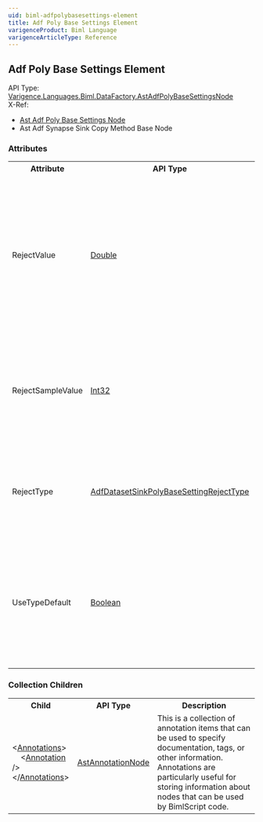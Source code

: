 ```yaml
---
uid: biml-adfpolybasesettings-element
title: Adf Poly Base Settings Element
varigenceProduct: Biml Language
varigenceArticleType: Reference
---
```

## Adf Poly Base Settings Element<div class="AssemblyInfoGroup"><div class="CrossReferenceGroup"><div class="CrossReferenceHeader">API Type:</div><div class="CrossReferenceValue"><a href="../api-reference/Varigence.Languages.Biml.DataFactory.AstAdfPolyBaseSettingsNode.html">Varigence.Languages.Biml.DataFactory.AstAdfPolyBaseSettingsNode</a></div></div><div class="CrossReferenceGroup"><div class="CrossReferenceHeader">X-Ref:</div><ul class="xrefRow"><li><a class='xref' href ="Varigence.Languages.Biml.DataFactory.AstAdfPolyBaseSettingsNode.html">Ast Adf Poly Base Settings Node</a></li><li><span>Ast Adf Synapse Sink Copy Method Base Node</span></li></ul></div></div><div class="AttributeGroup"><h3>Attributes</h3><table id="AttributeList" class="AttributeList"><tbody><tr><th class="AttributeNameColumnHeader">Attribute</th><th class="AttributeTypeColumnHeader">API Type</th><th class="AttributeDefaultColumnHeader">Default</th><th class="AttributeSummaryColumnHeader">Description</th></tr><tr class="ad0"><td class="AttributeName">RejectValue</td><td class="AttributeType"><a href="https://msdn.microsoft.com/en-us/library/System.Double.aspx">Double</a></td><td class="AttributeDefault">0</td><td class="AttributeSummary"><div class ="SummaryItem">The amount of rows that can be rejected before it is determined that the query has failed (either as a number of rows or a percentage). The default is 0. This is a required property</div></td></tr><tr class="ad1"><td class="AttributeName">RejectSampleValue</td><td class="AttributeType"><a href="https://msdn.microsoft.com/en-us/library/System.Int32.aspx">Int32</a></td><td class="AttributeDefault">0</td><td class="AttributeSummary"><div class ="SummaryItem">Determines the number of records to fetch prior to the PolyBase recalculating the percentage of rejected rows. </div></td></tr><tr class="ad0"><td class="AttributeName">RejectType</td><td class="AttributeType"><a href="../api-reference/Varigence.Languages.Biml.DataFactory.AdfDatasetSinkPolyBaseSettingRejectType.html">AdfDatasetSinkPolyBaseSettingRejectType</a></td><td class="AttributeDefault">Value</td><td class="AttributeSummary"><div class ="SummaryItem">Specifies whether 'RejectValue' is measured by a value or a percentage. The default is Value. </div></td></tr><tr class="ad1"><td class="AttributeName">UseTypeDefault</td><td class="AttributeType"><a href="https://msdn.microsoft.com/en-us/library/System.Boolean.aspx">Boolean</a></td><td class="AttributeDefault">False</td><td class="AttributeSummary"><div class ="SummaryItem">Specifies the way to handle missing values in delimited files when PolyBase is retrieving data from a text file. The default value is false </div></td></tr></tbody></table></div><div class="ChildGroup">### Collection Children<table id="ChildList" class="ChildList"><tbody><tr><th class="ChildNameColumnHeader">Child</th><th class="ChildTypeColumnHeader">API Type</th><th class="ChildSummaryColumnHeader">Description</th></tr><tr class="cd0"><td class="ChildName"><span class="punc">&lt;</span><a href=Varigence.Languages.Biml.AstNode_Annotations.html">Annotations</a><span class="punc">&gt;</span><br />&nbsp;&nbsp;&nbsp;&nbsp;<span class="punc">&lt;</span><a href=Varigence.Languages.Biml.AstAnnotationNode.html">Annotation</a> <span class="punc">/&gt;</span><br /><span class="punc">&lt;/</span><a href=Varigence.Languages.Biml.AstNode_Annotations.html">Annotations</a><span class="punc">&gt;</span></td><td class="ChildType"><a href="../api-reference/Varigence.Languages.Biml.AstAnnotationNode.html">AstAnnotationNode</a></td><td class="ChildSummary"><div class ="SummaryItem">This is a collection of annotation items that can be used to specify documentation, tags, or other information.  Annotations are particularly useful for storing information about nodes that can be used by BimlScript code. </div> </td></tr></tbody></table></div>